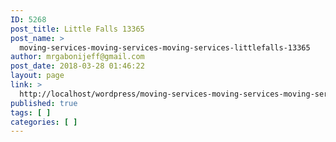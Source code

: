```yaml
---
ID: 5268
post_title: Little Falls 13365
post_name: >
  moving-services-moving-services-moving-services-littlefalls-13365
author: mrgabonijeff@gmail.com
post_date: 2018-03-28 01:46:22
layout: page
link: >
  http://localhost/wordpress/moving-services-moving-services-moving-services-littlefalls-13365/
published: true
tags: [ ]
categories: [ ]
---
```

